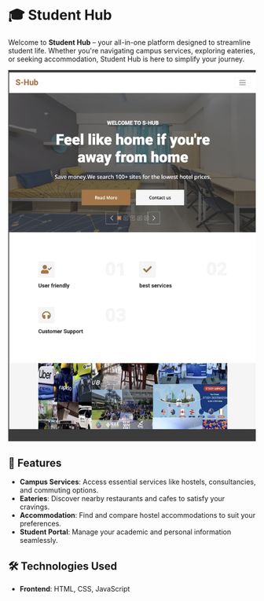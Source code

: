 # 🎓 Student Hub

Welcome to **Student Hub** – your all-in-one platform designed to streamline student life. Whether you're navigating campus services, exploring eateries, or seeking accommodation, Student Hub is here to simplify your journey.

![Screenshot](ss.png)

## 🚀 Features

- **Campus Services**: Access essential services like hostels, consultancies, and commuting options.
- **Eateries**: Discover nearby restaurants and cafes to satisfy your cravings.
- **Accommodation**: Find and compare hostel accommodations to suit your preferences.
- **Student Portal**: Manage your academic and personal information seamlessly.

## 🛠️ Technologies Used

- **Frontend**: HTML, CSS, JavaScript
